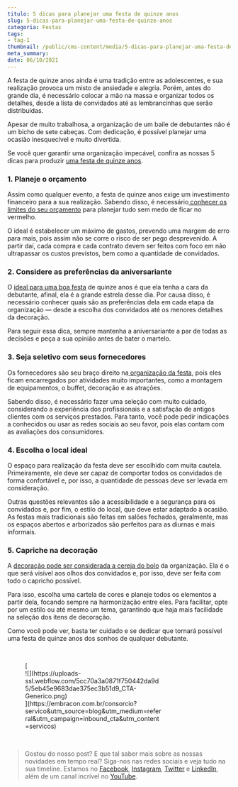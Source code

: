 ```yaml
---
titulo: 5 dicas para planejar uma festa de quinze anos
slug: 5-dicas-para-planejar-uma-festa-de-quinze-anos
categoria: Festas
tags:
- tag-1
thumbnail: /public/cms-content/media/5-dicas-para-planejar-uma-festa-de-quinze-anos.jpg
meta_summary: 
date: 06/10/2021
---
```

A festa de quinze anos ainda é uma tradição entre as adolescentes, e sua realização provoca um misto de ansiedade e alegria. Porém, antes do grande dia, é necessário colocar a mão na massa e organizar todos os detalhes, desde a lista de convidados até as lembrancinhas que serão distribuídas.

Apesar de muito trabalhosa, a organização de um baile de debutantes não é um bicho de sete cabeças. Com dedicação, é possível planejar uma ocasião inesquecível e muito divertida.

Se você quer garantir uma organização impecável, confira as nossas 5 dicas para produzir [uma festa de quinze anos](http://www.embracon.com.br/blog/5-tendencias-de-decoracao-de-festa-de-quinze-anos).

### 1. Planeje o orçamento

Assim como qualquer evento, a festa de quinze anos exige um investimento financeiro para a sua realização. Sabendo disso, é necessário[ conhecer os limites do seu orçamento](https://www.embracon.com.br/blog/planejamento-financeiro-um-guia-para-as-financas-nao-sairem-de-controle) para planejar tudo sem medo de ficar no vermelho.

O ideal é estabelecer um máximo de gastos, prevendo uma margem de erro para mais, pois assim não se corre o risco de ser pego desprevenido. A partir daí, cada compra e cada contrato devem ser feitos com foco em não ultrapassar os custos previstos, bem como a quantidade de convidados.

### 2. Considere as preferências da aniversariante

O [ideal para uma boa festa](https://www.embracon.com.br/blog/festa-de-aniversario-para-crianca-fazer-ou-nao) de quinze anos é que ela tenha a cara da debutante, afinal, ela é a grande estrela desse dia. Por causa disso, é necessário conhecer quais são as preferências dela em cada etapa da organização — desde a escolha dos convidados até os menores detalhes da decoração.

Para seguir essa dica, sempre mantenha a aniversariante a par de todas as decisões e peça a sua opinião antes de bater o martelo.

### 3. Seja seletivo com seus fornecedores

Os fornecedores são seu braço direito na[ organização da festa](https://www.embracon.com.br/blog/festa-de-aniversario-dos-filhos-passo-a-passo-para-organizar), pois eles ficam encarregados por atividades muito importantes, como a montagem de equipamentos, o buffet, decoração e as atrações.

Sabendo disso, é necessário fazer uma seleção com muito cuidado, considerando a experiência dos profissionais e a satisfação de antigos clientes com os serviços prestados. Para tanto, você pode pedir indicações a conhecidos ou usar as redes sociais ao seu favor, pois elas contam com as avaliações dos consumidores.

### 4. Escolha o local ideal

O espaço para realização da festa deve ser escolhido com muita cautela. Primeiramente, ele deve ser capaz de comportar todos os convidados de forma confortável e, por isso, a quantidade de pessoas deve ser levada em consideração.

Outras questões relevantes são a acessibilidade e a segurança para os convidados e, por fim, o estilo do local, que deve estar adaptado à ocasião. As festas mais tradicionais são feitas em salões fechados, geralmente, mas os espaços abertos e arborizados são perfeitos para as diurnas e mais informais.

### 5. Capriche na decoração

A [decoração pode ser considerada a cereja do bolo](https://www.embracon.com.br/blog/5-tendencias-de-decoracao-de-festa-de-quinze-anos) da organização. Ela é o que será visível aos olhos dos convidados e, por isso, deve ser feita com todo o capricho possível.

Para isso, escolha uma cartela de cores e planeje todos os elementos a partir dela, focando sempre na harmonização entre eles. Para facilitar, opte por um estilo ou até mesmo um tema, garantindo que haja mais facilidade na seleção dos itens de decoração.

Como você pode ver, basta ter cuidado e se dedicar que tornará possível uma festa de quinze anos dos sonhos de qualquer debutante.

‍

<figure class="w-richtext-figure-type-image w-richtext-align-center" style="max-width:310px">[<div>![](https://uploads-ssl.webflow.com/5cc70a3a0871f750442da9d5/5eb45e9683dae375ec3b51d9_CTA-Generico.png)</div>](https://embracon.com.br/consorcio?servico&utm_source=blog&utm_medium=referral&utm_campaign=inbound_cta&utm_content=servicos)</figure>‍

> Gostou do nosso post? E que tal saber mais sobre as nossas novidades em tempo real? Siga-nos nas redes sociais e veja tudo na sua timeline. Estamos no [Facebook](https://www.facebook.com/embracon/), [Instagram](https://www.instagram.com/embraconoficial/), [Twitter](https://twitter.com/embracon) e [LinkedIn](https://www.linkedin.com/company/1018875/), além de um canal incrível no [YouTube](https://www.youtube.com/channel/UCL-Y0mv9zc73Iek48NLUBzQ).
